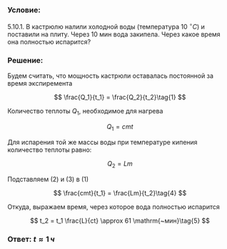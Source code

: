 ###  Условие: 

$5.10.1.$ В кастрюлю налили холодной воды (температура $10 ~^{\circ}C$) и поставили на плиту. Через $10 \mathrm{~мин}$ вода закипела. Через какое время она полностью испарится? 

###  Решение: 

Будем считать, что мощность кастрюли оставалась постоянной за время экспиремента

$$
\frac{Q_1}{t_1} = \frac{Q_2}{t_2}\tag{1}
$$

Количество теплоты $Q_1$, необходимое для нагрева

$$
Q_1 = cmt\tag{2}
$$

Для испарения той же массы воды при температуре кипения количество теплоты равно:

$$
Q_2 = Lm\tag{3}
$$

Подставляем $(2)$ и $(3)$ в $(1)$

$$
\frac{cmt}{t_1} = \frac{Lm}{t_2}\tag{4}
$$


Откуда, выражаем время, через которое вода полностью испарится

$$
t_2 = t_1 \frac{L}{ct} \approx 61 \mathrm{~мин}\tag{5}
$$ 

###  Ответ: $t \approx 1 \,ч$ 
